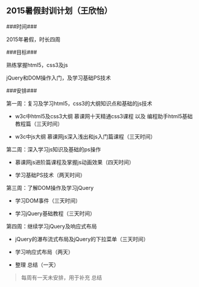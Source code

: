 ## 2015暑假封训计划（王欣怡） ##

###时间###

2015年暑假，时长四周

###目标###

熟练掌握html5，css3及js

jQuery和DOM操作入门，及学习基础PS技术

###安排###

第一周：复习及学习html5，css3的大纲知识点和基础的js技术

- w3c中html5及css3大纲 慕课网十天精通css3课程 以及 编程助手html5基础教程篇（三天时间）

- w3c中js大纲 慕课网js深入浅出和js入门篇课程（三天时间）

第二周：深入学习js知识及基础的ps操作

- 慕课网js进阶篇课程及掌握js动画效果（四天时间）

- 学习基础PS技术（两天时间）

第三周：了解DOM操作及学习jQuery

- 学习DOM事件（三天时间）

- 学习jQuery基础教程（三天时间）

第四周：继续学习jQuery及响应式布局

- jQuery的瀑布流式布局及jQuery的下拉菜单（三天时间）

- 学习响应式布局（两天）

- 整理 总结（一天）

>每周有一天未安排，用于补充 总结

